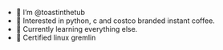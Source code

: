 - 🌱 I’m @toastinthetub
- 🌱 Interested in python, c and costco branded instant coffee.
- 🌱 Currently learning everything else.
- 🌱 Certified linux gremlin
